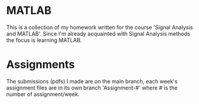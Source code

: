 # MATLAB
This is a collection of my homework written for the course 'Signal Analysis and MATLAB'. Since I'm already acquainted with Signal Analysis methods the focus is learning MATLAB.

# Assignments
The submissions (pdfs) I made are on the main branch, each week's assignment files are in its own branch 'Assignment-#' where # is the number of assignment/week.
